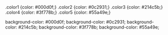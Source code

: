 .color1 {color: #000d0f;}
.color2 {color: #0c2931;}
.color3 {color: #214c5b;}
.color4 {color: #3f778b;}
.color5 {color: #55a49e;}


background-color: #000d0f;
background-color: #0c2931;
background-color: #214c5b;
background-color: #3f778b;
background-color: #55a49e; 